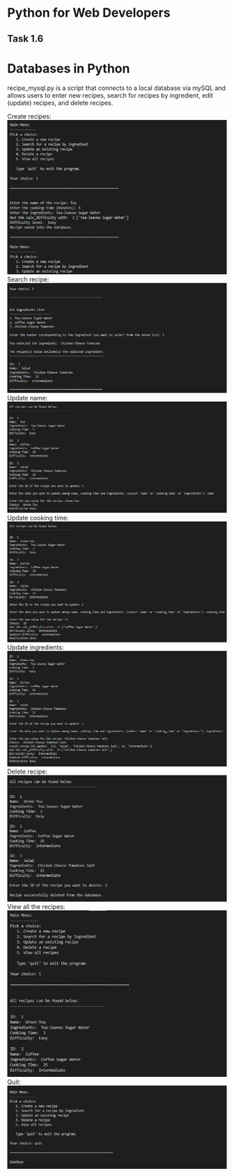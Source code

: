 # Python for Web Developers
## Task 1.6
# Databases in Python

recipe_mysql.py is a script that connects to a local database via mySQL and allows users to enter new recipes, search for recipes by ingredient, edit (update) recipes, and delete recipes.

Create recipes:
![1.creating_recipe](1.creating_recipe.PNG)
Search recipe:
![2.search_recipe](2.search_recipe.PNG)
Update name:
![3.update_name](3.update_name.PNG)
Update cooking time:
![4.update_cooking_time](4.update_cooking_time.PNG)
Update ingredients:
![5.update_ingredients](5.update_ingredients.PNG)
Delete recipe:
![6.delete_recipe](6.delete_recipe.PNG)
View all the recipes:
![7.view_all_recipes_after_deleting](7.view_all_recipes_after_deleting.PNG)
Quit:
![8.quit](8.quit.PNG)